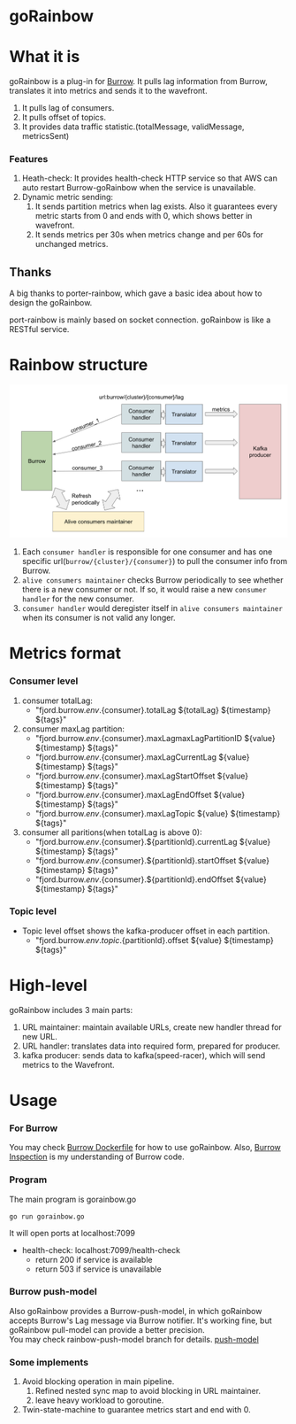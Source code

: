# goRainbow
# What it is
goRainbow is a plug-in for [Burrow](https://github.com/linkedin/Burrow). It pulls lag information from Burrow, translates it into metrics and sends it to the wavefront.
1. It pulls lag of consumers.
2. It pulls offset of topics.
3. It provides data traffic statistic.(totalMessage, validMessage, metricsSent)
### Features
1. Heath-check: It provides health-check HTTP service so that AWS can auto restart Burrow-goRainbow when the service is unavailable.
2. Dynamic metric sending:
   1. It sends partition metrics when lag exists. Also it guarantees every metric starts from 0 and ends with 0, which shows better in wavefront.
   2. It sends metrics per 30s when metrics change and per 60s for unchanged metrics.
## Thanks
A big thanks to porter-rainbow, which gave a basic idea about how to design the goRainbow.

port-rainbow is mainly based on socket connection. goRainbow is like a RESTful service.
# Rainbow structure
![](burrow/rainbow_structure.png)
1. Each `consumer handler` is responsible for one consumer and has one specific url(`burrow/{cluster}/{consumer}`) to pull the consumer info from Burrow.
2. `alive consumers maintainer` checks Burrow periodically to see whether there is a new consumer or not. If so, it would raise a new `consumer handler` for the new consumer.
3. `consumer handler` would deregister itself in `alive consumers maintainer` when its consumer is not valid any longer.
# Metrics format
### Consumer level
1. consumer totalLag:
   - "fjord.burrow.${env}.${consumer}.totalLag ${totalLag} ${timestamp} ${tags}"
2. consumer maxLag partition:
   - "fjord.burrow.${env}.${consumer}.maxLagmaxLagPartitionID ${value} ${timestamp} ${tags}"
   - "fjord.burrow.${env}.${consumer}.maxLagCurrentLag ${value} ${timestamp} ${tags}"
   - "fjord.burrow.${env}.${consumer}.maxLagStartOffset ${value} ${timestamp} ${tags}"
   - "fjord.burrow.${env}.${consumer}.maxLagEndOffset ${value} ${timestamp} ${tags}"
   - "fjord.burrow.${env}.${consumer}.maxLagTopic ${value} ${timestamp} ${tags}"
3. consumer all paritions(when totalLag is above 0):
   - "fjord.burrow.${env}.${consumer}.${partitionId}.currentLag ${value} ${timestamp} ${tags}"
   - "fjord.burrow.${env}.${consumer}.${partitionId}.startOffset ${value} ${timestamp} ${tags}"
   - "fjord.burrow.${env}.${consumer}.${partitionId}.endOffset ${value} ${timestamp} ${tags}"
### Topic level
- Topic level offset shows the kafka-producer offset in each partition.
   - "fjord.burrow.${env}.topic.${partitionId}.offset ${value} ${timestamp} ${tags}"
# High-level
goRainbow includes 3 main parts:
1. URL maintainer: maintain available URLs, create new handler thread for new URL.
2. URL handler: translates data into required form, prepared for producer.
3. kafka producer: sends data to kafka(speed-racer), which will send metrics to the Wavefront.
# Usage
### For Burrow
You may check [Burrow Dockerfile](burrow/Dockerfile) for how to use goRainbow.
Also, [Burrow Inspection](burrow/README.md) is my understanding of Burrow code.
### Program
The main program is gorainbow.go
```
go run gorainbow.go
```
It will open ports at localhost:7099
- health-check: localhost:7099/health-check
  - return 200 if service is available
  - return 503 if service is unavailable
### Burrow push-model
Also goRainbow provides a Burrow-push-model, in which goRainbow accepts Burrow's Lag message via Burrow notifier. It's working fine, but goRainbow pull-model can provide a better precision.   
You may check rainbow-push-model branch for details. [push-model](https://github.com/HarbinZhang/goRainbow/tree/rainbow-push-model)
### Some implements
1. Avoid blocking operation in main pipeline.
   1. Refined nested sync map to avoid blocking in URL maintainer.
   2. leave heavy workload to goroutine.
2. Twin-state-machine to guarantee metrics start and end with 0.